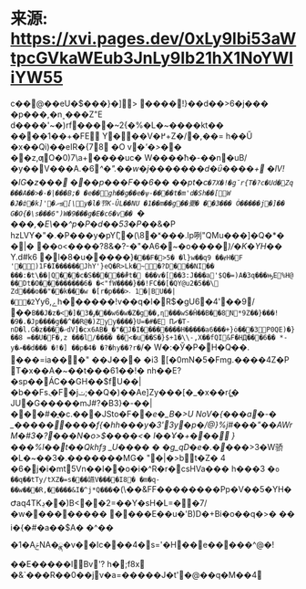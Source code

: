 # 来源: https://xvi.pages.dev/0xLy9lbi53aWtpcGVkaWEub3JnLy9Ib21hX1NoYWliYW55

c ��@��eU�$���}�]> ����!}��d��>6�j��� �p���,�n˲���Z"E d����'~�)rf����~2{�%�L�~��� �kt� � ����1��+�FE Y�̻��V�߂+Z�/�,��= h��Ű �x��Qi)��eIR�{78 �O v*�'�>�*� ��z,ƣO�0)7\a+����uc� W����ћ�-��n�uB/�y��V���A.�6*^�".�� w�j�������d�ΰ����+򑭍 �lV!�lG�z��� ���p���F��6�� ��pt�c`�7X�!�g˘r{T�?c �Ud�޵Zq ���A��>�-�|���B;� �e��gh��g��e�ѱ-����t�m'd�Sh��[W �J�ȸ�k]'�ށ⊴[\y�l�节K-ÛL��NU �1��m��g��夒� ��3��� Ȯ�����j�]�� G�O{�\s���6")W�9���g�E�c6�v�� `� ���,�E\��^p�P�d��53�P*��&�P hzLVY�"�.�P���y�pY(,͆�(\8�ˣ���.lp咧"QMu���]�Q�*� �|� ��o<����?8&�?-�"�A6�~�o����*)/�K�YH�*� Y.d#k6 �l�8�u�����}`���F�>5� �ֿl}w��q9 ��ɇH�F '�)1F�I������JhY'}eQ�R>Lk�~�?D�⏯��NI�� ���:�t\��|Q���c�S�����#ٌt� ���v�[��3:J���a'$Q�=)A�3q���ԣE%H@ �� Dt�O���������6� �<"fW����}��!FC��[�QY@u2�5��\ Zd���o��"��k���w �[r�p���>˔ 1�|BU��|��2`Yy6,ےh�� ����!v��q�l�R$�gU6�4'��9/ ��`B��J�z�<�]�3�ۄ���w6�w�Z�g��,ɳ���wS�Ĥ��B��8N*9Z��}���!�9� .�Jp����g��^��R@�)Zyy����}U=�#�E Πޗ�T-nD�l.G�z����ހdV]�cx6AB�_�"�J�I��������H�����a6���+}ȯ���3P0QE)�}��8 =��U�F�,z ���l/���� ��<�u��S�}$+1�\\-,X��fQI&F�HД���6�� *-y�ޔ��d��� �!�] ��p�4� �?�hy��?r�`/� W�:�Ў�P�H�Q݀��. ���=ia���" ��J��� �i3 [�0mN�5�Fmց.����4Z�P T�x��A�~��t���61��!� nh��E?�sp��ÁC��GH��$fU��|�b��Fs.ֻ�F�jݖ;��Q�)��Ae]Zy���[�_�x��r{̻� JU� G�����mJ#?�B3}�-��|���#�ֳ�c.���JSto�F��*e�_B�>U NoV�{���a�-� _���������f{�hh���y�3'3y�p�/@}%j#���"��AWrM�#3�?���N�o>$����<� l��Ұ�+��� }���%l��t��Qkhfȝ _U���� � �g_qD�e�.�*���>3�W骄�L�~��3�.�������MG� "�|�>bt�Z� 4 �6�j�i�mt5Vn��I��o�i�^R�r�csHVa��� h���3 �`o ��q��tTy/tXZ�=s���讌V����I8� �m�q- ��w���R,�͇����&I�^j*Q���`�(\��&FF��������Pp�V��5�YH�Ժaq4TKڍ��)B<��2=��Y�sH�L=��7/�w��� ������ �՗���E��u�'B)D�+Bi�o��q�>� �� i�{�#�a��$A� �^�� �1�AݗNA�ྣ�v��Ic���4�s='�H��e�����^@�!��E�����lBv'? h�;f8x �&`���R��0��jv�a=�����J�t'�@��q�M��4 

